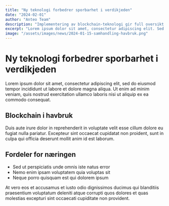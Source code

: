 ```yaml
---
title: "Ny teknologi forbedrer sporbarhet i verdikjeden"
date: "2024-02-01"
author: "Anteo Team"
description: "Implementering av blockchain-teknologi gir full oversikt over fiskens reise"
excerpt: "Lorem ipsum dolor sit amet, consectetur adipiscing elit. Sed do eiusmod tempor incididunt ut labore et dolore magna aliqua."
image: "/assets/images/news/2024-01-15-samhandling-havbruk.png"
---
```


# Ny teknologi forbedrer sporbarhet i verdikjeden

Lorem ipsum dolor sit amet, consectetur adipiscing elit, sed do eiusmod tempor incididunt ut labore et dolore magna aliqua. Ut enim ad minim veniam, quis nostrud exercitation ullamco laboris nisi ut aliquip ex ea commodo consequat.

## Blockchain i havbruk

Duis aute irure dolor in reprehenderit in voluptate velit esse cillum dolore eu fugiat nulla pariatur. Excepteur sint occaecat cupidatat non proident, sunt in culpa qui officia deserunt mollit anim id est laborum.

## Fordeler for næringen

- Sed ut perspiciatis unde omnis iste natus error
- Nemo enim ipsam voluptatem quia voluptas sit
- Neque porro quisquam est qui dolorem ipsum

At vero eos et accusamus et iusto odio dignissimos ducimus qui blanditiis praesentium voluptatum deleniti atque corrupti quos dolores et quas molestias excepturi sint occaecati cupiditate non provident.